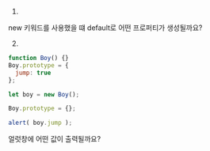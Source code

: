 1. 
new 키워드를 사용했을 떄 default로 어떤 프로퍼티가 생성될까요?

2.
``` javascript
function Boy() {}
Boy.prototype = {
  jump: true
};

let boy = new Boy();

Boy.prototype = {};

alert( boy.jump ); 
```
얼럿창에 어떤 값이 출력될까요?